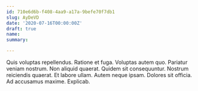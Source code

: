 ```yaml
---
id: 710e6d6b-f408-4aa9-a17a-9befe70f7db1
slug: AyDeVD
date: '2020-07-16T00:00:00Z'
draft: true
name: 
summary: 

---
```


Quis voluptas repellendus. Ratione et fuga. Voluptas autem quo. Pariatur veniam nostrum. Non aliquid quaerat. Quidem sit consequuntur. Nostrum reiciendis quaerat. Et labore ullam. Autem neque ipsam. Dolores sit officia. Ad accusamus maxime. Explicab.
